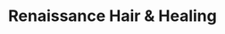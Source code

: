 ---
title: "Renaissance Hair & Healing"
url: /banbury/renaissance-hair-and-healing/
shop: hairdresser
---